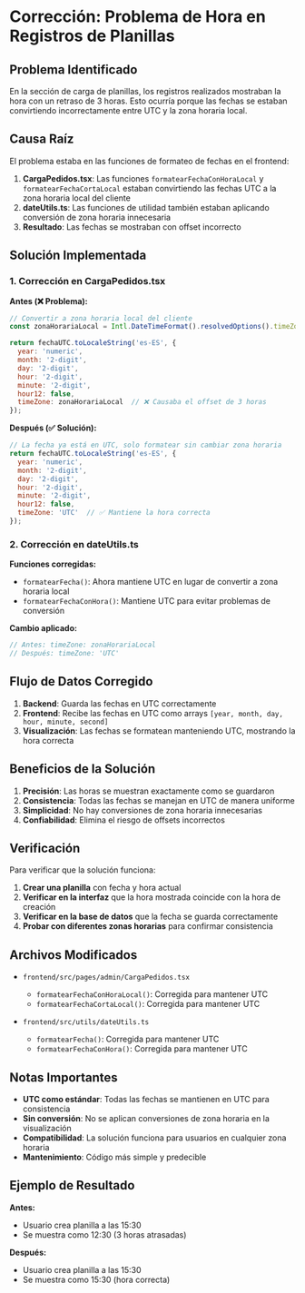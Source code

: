 # Corrección: Problema de Hora en Registros de Planillas

## Problema Identificado

En la sección de carga de planillas, los registros realizados mostraban la hora con un retraso de 3 horas. Esto ocurría porque las fechas se estaban convirtiendo incorrectamente entre UTC y la zona horaria local.

## Causa Raíz

El problema estaba en las funciones de formateo de fechas en el frontend:

1. **CargaPedidos.tsx**: Las funciones `formatearFechaConHoraLocal` y `formatearFechaCortaLocal` estaban convirtiendo las fechas UTC a la zona horaria local del cliente
2. **dateUtils.ts**: Las funciones de utilidad también estaban aplicando conversión de zona horaria innecesaria
3. **Resultado**: Las fechas se mostraban con offset incorrecto

## Solución Implementada

### 1. Corrección en CargaPedidos.tsx

**Antes (❌ Problema):**
```javascript
// Convertir a zona horaria local del cliente
const zonaHorariaLocal = Intl.DateTimeFormat().resolvedOptions().timeZone;

return fechaUTC.toLocaleString('es-ES', {
  year: 'numeric',
  month: '2-digit',
  day: '2-digit',
  hour: '2-digit',
  minute: '2-digit',
  hour12: false,
  timeZone: zonaHorariaLocal  // ❌ Causaba el offset de 3 horas
});
```

**Después (✅ Solución):**
```javascript
// La fecha ya está en UTC, solo formatear sin cambiar zona horaria
return fechaUTC.toLocaleString('es-ES', {
  year: 'numeric',
  month: '2-digit',
  day: '2-digit',
  hour: '2-digit',
  minute: '2-digit',
  hour12: false,
  timeZone: 'UTC'  // ✅ Mantiene la hora correcta
});
```

### 2. Corrección en dateUtils.ts

**Funciones corregidas:**
- `formatearFecha()`: Ahora mantiene UTC en lugar de convertir a zona horaria local
- `formatearFechaConHora()`: Mantiene UTC para evitar problemas de conversión

**Cambio aplicado:**
```javascript
// Antes: timeZone: zonaHorariaLocal
// Después: timeZone: 'UTC'
```

## Flujo de Datos Corregido

1. **Backend**: Guarda las fechas en UTC correctamente
2. **Frontend**: Recibe las fechas en UTC como arrays `[year, month, day, hour, minute, second]`
3. **Visualización**: Las fechas se formatean manteniendo UTC, mostrando la hora correcta

## Beneficios de la Solución

1. **Precisión**: Las horas se muestran exactamente como se guardaron
2. **Consistencia**: Todas las fechas se manejan en UTC de manera uniforme
3. **Simplicidad**: No hay conversiones de zona horaria innecesarias
4. **Confiabilidad**: Elimina el riesgo de offsets incorrectos

## Verificación

Para verificar que la solución funciona:

1. **Crear una planilla** con fecha y hora actual
2. **Verificar en la interfaz** que la hora mostrada coincide con la hora de creación
3. **Verificar en la base de datos** que la fecha se guarda correctamente
4. **Probar con diferentes zonas horarias** para confirmar consistencia

## Archivos Modificados

- `frontend/src/pages/admin/CargaPedidos.tsx`
  - `formatearFechaConHoraLocal()`: Corregida para mantener UTC
  - `formatearFechaCortaLocal()`: Corregida para mantener UTC

- `frontend/src/utils/dateUtils.ts`
  - `formatearFecha()`: Corregida para mantener UTC
  - `formatearFechaConHora()`: Corregida para mantener UTC

## Notas Importantes

- **UTC como estándar**: Todas las fechas se mantienen en UTC para consistencia
- **Sin conversión**: No se aplican conversiones de zona horaria en la visualización
- **Compatibilidad**: La solución funciona para usuarios en cualquier zona horaria
- **Mantenimiento**: Código más simple y predecible

## Ejemplo de Resultado

**Antes:**
- Usuario crea planilla a las 15:30
- Se muestra como 12:30 (3 horas atrasadas)

**Después:**
- Usuario crea planilla a las 15:30
- Se muestra como 15:30 (hora correcta)
